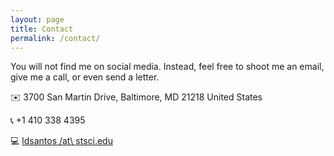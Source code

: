 ```yaml
---
layout: page
title: Contact
permalink: /contact/
---
```


You will not find me on social media. Instead, feel free to shoot me an email, give me a call, or even send a letter.

:envelope: 3700 San Martin Drive, Baltimore, MD 21218 United States

:telephone_receiver: +1 410 338 4395

:computer: [ldsantos /at\ stsci.edu](mailto:ldsantos@stsci.edu)